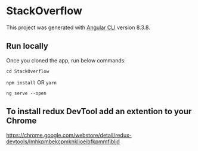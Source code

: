 # StackOverflow

This project was generated with [Angular CLI](https://github.com/angular/angular-cli) version 8.3.8.

## Run locally

Once you cloned the app, run below commands:

`cd StackOverflow`

`npm install` OR `yarn`

`ng serve --open`


## To install redux DevTool add an extention to your Chrome

https://chrome.google.com/webstore/detail/redux-devtools/lmhkpmbekcpmknklioeibfkpmmfibljd



